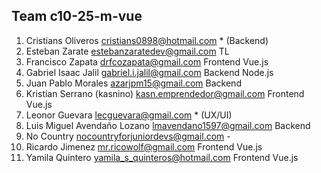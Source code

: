 ## Team c10-25-m-vue

1. Cristians Oliveros						cristians0898@hotmail.com						* (Backend)
2. Esteban Zarate               estebanzaratedev@gmail.com          TL
3. Francisco Zapata							drfcozapata@gmail.com								Frontend Vue.js
4. Gabriel Isaac Jalil					gabriel.i.jalil@gmail.com						Backend Node.js
5. Juan Pablo Morales						azarjpm15@gmail.com									Backend
6. Kristian Serrano (kasnino)		kasn.emprendedor@gmail.com					Frontend Vue.js
7. Leonor Guevara								lecguevara@gmail.com								* (UX/UI)
8. Luis Miguel Avendaño Lozano	lmavendano1597@gmail.com						Backend
9. No Country										nocountryforjuniordevs@gmail.com		-
10. Ricardo Jimenez							mr.ricowolf@gmail.com								Frontend Vue.js
11. Yamila Quintero							yamila_s_quinteros@hotmail.com			Frontend Vue.js
